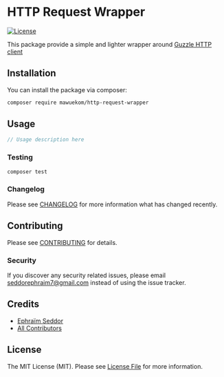 # HTTP Request Wrapper

[![License](https://poser.pugx.org/mawuekom/http-request-wrapper/license)](https://packagist.org/packages/mawuekom/http-request-wrapper)

This package provide a simple and lighter wrapper around [Guzzle HTTP client](https://docs.guzzlephp.org/en/stable/index.html)

## Installation

You can install the package via composer:

```bash
composer require mawuekom/http-request-wrapper
```

## Usage

```php
// Usage description here
```

### Testing

```bash
composer test
```

### Changelog

Please see [CHANGELOG](CHANGELOG.md) for more information what has changed recently.

## Contributing

Please see [CONTRIBUTING](CONTRIBUTING.md) for details.

### Security

If you discover any security related issues, please email seddorephraim7@gmail.com instead of using the issue tracker.

## Credits

-   [Ephraïm Seddor](https://github.com/mawuekom)
-   [All Contributors](../../contributors)

## License

The MIT License (MIT). Please see [License File](LICENSE.md) for more information.

